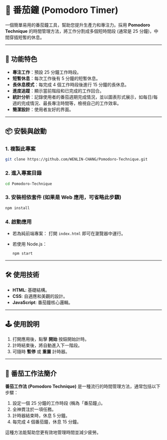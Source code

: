 # 🍅 番茄鐘 (Pomodoro Timer)

一個簡單易用的番茄鐘工具，幫助您提升生產力和專注力。採用 **Pomodoro Technique** 的時間管理方法，將工作分割成多個短時間段 (通常是 25 分鐘)，中間穿插短暫的休息。

---

## 🎯 功能特色

- **專注工作**：預設 25 分鐘工作時段。
- **短暫休息**：每次工作後有 5 分鐘的短暫休息。
- **長休息模式**：每完成 4 個工作時段後進行 15 分鐘的長休息。
- **進度追蹤**：顯示當前階段和已完成的工作回合。
- **統計分析**：記錄使用者的番茄週期完成情況，並以圖表形式展示，如每日/每週的完成情況、最長專注時間等，檢視自己的工作效率。
- **簡潔設計**：使用者友好的界面。

---

## 📦 安裝與啟動

### 1. 複製此專案

```bash
git clone https://github.com/WENLIN-CHANG/Pomodoro-Technique.git
```

### 2. 進入專案目錄

```bash
cd Pomodoro-Technique
```

### 3. 安裝相依套件 (如果是 Web 應用，可省略此步驟)

```bash
npm install
```

### 4. 啟動應用

- 若為純前端專案：
  打開 `index.html` 即可在瀏覽器中運行。
  
- 若使用 Node.js：
  ```bash
  npm start
  ```

---

## 🛠 使用技術

- **HTML**: 基礎結構。
- **CSS**: 自適應和美觀的設計。
- **JavaScript**: 番茄鐘核心邏輯。

---

## 🕹 使用說明

1. 打開應用後，點擊 **開始** 按鈕開始計時。
2. 計時結束後，將自動進入下一階段。
3. 可隨時 **暫停** 或 **重置** 計時器。

---

## 📖 番茄工作法簡介

**番茄工作法 (Pomodoro Technique)** 是一種流行的時間管理方法，通常包括以下步驟：
1. 設定一個 25 分鐘的工作時段 (稱為「番茄鐘」)。
2. 全神貫注於一項任務。
3. 計時器結束時，休息 5 分鐘。
4. 每完成 4 個番茄鐘，休息 15 分鐘。

這種方法能幫助您更有效地管理時間並減少疲勞。

